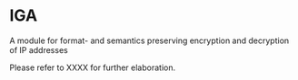 # IGA
A module for format- and semantics preserving encryption and decryption of IP addresses

Please refer to XXXX for further elaboration.

